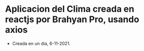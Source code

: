 # Aplicacion del Clima creada en reactjs por Brahyan Pro, usando axios

- Creada en un dia, 6-11-2021.
